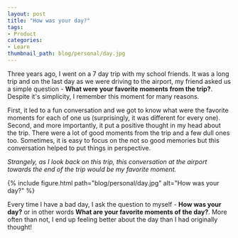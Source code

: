 ```yaml
---
layout: post
title: "How was your day?"
tags:
- Product
categories:
- Learn
thumbnail_path: blog/personal/day.jpg
---
```


Three years ago, I went on a 7 day trip with my school friends. It was a long trip and on the last day as we were driving to the airport, my friend asked us a simple question - **What were your favorite moments from the trip?**. Despite it's simplicity, I remember this moment for many reasons.

First, it led to a fun conversation and we got to know what were the favorite moments for each of one us (surprisingly, it was different for every one). Second, and more importantly, it put a positive thought in my head about the trip. There were a lot of good moments from the trip and a few dull ones too. Sometimes, it is easy to focus on the not so good memories but this conversation helped to put things in perspective.

*Strangely, as I look back on this trip, this conversation at the airport towards the end of the trip would be my favorite moment.*

{% include figure.html path="blog/personal/day.jpg" alt="How was your day?" %}

Every time I have a bad day, I ask the question to myself - **How was your day?** or in other words **What are your favorite moments of the day?**. More often than not, I end up feeling better about the day than I had originally thought!